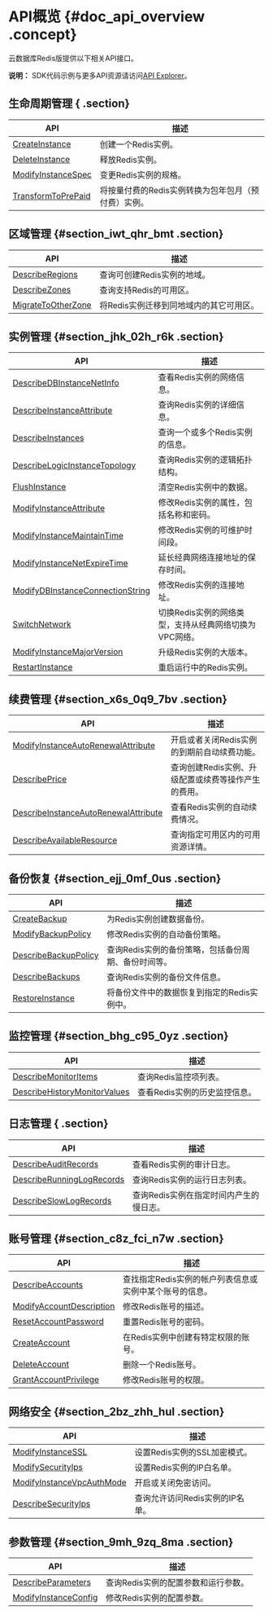 # API概览 {#doc_api_overview .concept}

云数据库Redis版提供以下相关API接口。

**说明：** SDK代码示例与更多API资源请访问[API Explorer](https://api.aliyun.com/)。

## 生命周期管理 { .section}

|API|描述|
|---|--|
|[CreateInstance](cn.zh-CN/API参考/生命周期管理/CreateInstance.md#)|创建一个Redis实例。|
|[DeleteInstance](cn.zh-CN/API参考/生命周期管理/DeleteInstance.md#)|释放Redis实例。|
|[ModifyInstanceSpec](cn.zh-CN/API参考/生命周期管理/ModifyInstanceSpec.md#)|变更Redis实例的规格。|
|[TransformToPrePaid](cn.zh-CN/API参考/生命周期管理/TransformToPrePaid.md#)|将按量付费的Redis实例转换为包年包月（预付费）实例。|

## 区域管理 {#section_iwt_qhr_bmt .section}

|API|描述|
|---|--|
|[DescribeRegions](cn.zh-CN/API参考/区域管理/DescribeRegions.md#)|查询可创建Redis实例的地域。|
|[DescribeZones](cn.zh-CN/API参考/区域管理/DescribeZones.md#)|查询支持Redis的可用区。|
|[MigrateToOtherZone](cn.zh-CN/API参考/区域管理/MigrateToOtherZone.md#)|将Redis实例迁移到同地域内的其它可用区。|

## 实例管理 {#section_jhk_02h_r6k .section}

|API|描述|
|---|--|
|[DescribeDBInstanceNetInfo](cn.zh-CN/API参考/实例管理/DescribeDBInstanceNetInfo.md#)|查看Redis实例的网络信息。|
|[DescribeInstanceAttribute](cn.zh-CN/API参考/实例管理/DescribeInstanceAttribute.md#)|查询Redis实例的详细信息。|
|[DescribeInstances](cn.zh-CN/API参考/实例管理/DescribeInstances.md#)|查询一个或多个Redis实例的信息。|
|[DescribeLogicInstanceTopology](cn.zh-CN/API参考/实例管理/DescribeLogicInstanceTopology.md#)|查询Redis实例的逻辑拓扑结构。|
|[FlushInstance](cn.zh-CN/API参考/实例管理/FlushInstance.md#)|清空Redis实例中的数据。|
|[ModifyInstanceAttribute](cn.zh-CN/API参考/实例管理/ModifyInstanceAttribute.md#)|修改Redis实例的属性，包括名称和密码。|
|[ModifyInstanceMaintainTime](cn.zh-CN/API参考/实例管理/ModifyInstanceMaintainTime.md#)|修改Redis实例的可维护时间段。|
|[ModifyInstanceNetExpireTime](cn.zh-CN/API参考/实例管理/ModifyInstanceNetExpireTime.md#)|延长经典网络连接地址的保存时间。|
|[ModifyDBInstanceConnectionString](cn.zh-CN/API参考/实例管理/ModifyDBInstanceConnectionString.md#)|修改Redis实例的连接地址。|
|[SwitchNetwork](cn.zh-CN/API参考/实例管理/SwitchNetwork.md#)|切换Redis实例的网络类型，支持从经典网络切换为VPC网络。|
|[ModifyInstanceMajorVersion](cn.zh-CN/API参考/实例管理/ModifyInstanceMajorVersion.md#)|升级Redis实例的大版本。|
|[RestartInstance](cn.zh-CN/API参考/实例管理/RestartInstance.md#)|重启运行中的Redis实例。|

## 续费管理 {#section_x6s_0q9_7bv .section}

|API|描述|
|---|--|
|[ModifyInstanceAutoRenewalAttribute](cn.zh-CN/API参考/续费管理/ModifyInstanceAutoRenewalAttribute.md#)|开启或者关闭Redis实例的到期前自动续费功能。|
|[DescribePrice](cn.zh-CN/API参考/续费管理/DescribePrice.md#)|查询创建Redis实例、升级配置或续费等操作产生的费用。|
|[DescribeInstanceAutoRenewalAttribute](cn.zh-CN/API参考/续费管理/DescribeInstanceAutoRenewalAttribute.md#)|查看Redis实例的自动续费情况。|
| [DescribeAvailableResource](cn.zh-CN/API参考/续费管理/DescribeAvailableResource.md#)|查询指定可用区内的可用资源详情。|

## 备份恢复 {#section_ejj_0mf_0us .section}

|API|描述|
|---|--|
|[CreateBackup](cn.zh-CN/API参考/备份恢复/CreateBackup.md#)|为Redis实例创建数据备份。|
|[ModifyBackupPolicy](cn.zh-CN/API参考/备份恢复/ModifyBackupPolicy.md#)|修改Redis实例的自动备份策略。|
|[DescribeBackupPolicy](cn.zh-CN/API参考/备份恢复/DescribeBackupPolicy.md#)|查询Redis实例的备份策略，包括备份周期、备份时间等。|
|[DescribeBackups](cn.zh-CN/API参考/备份恢复/DescribeBackups.md#)|查询Redis实例的备份文件信息。|
|[RestoreInstance](cn.zh-CN/API参考/备份恢复/RestoreInstance.md#)|将备份文件中的数据恢复到指定的Redis实例中。|

## 监控管理 {#section_bhg_c95_0yz .section}

|API|描述|
|---|--|
|[DescribeMonitorItems](cn.zh-CN/API参考/监控管理/DescribeMonitorItems.md#)|查询Redis监控项列表。|
|[DescribeHistoryMonitorValues](cn.zh-CN/API参考/监控管理/DescribeHistoryMonitorValues.md#)|查看Redis实例的历史监控信息。|

## 日志管理 { .section}

|API|描述|
|---|--|
|[DescribeAuditRecords](cn.zh-CN/API参考/日志管理/DescribeAuditRecords.md#)|查看Redis实例的审计日志。|
|[DescribeRunningLogRecords](cn.zh-CN/API参考/日志管理/DescribeRunningLogRecords.md#)|查询Redis实例的运行日志列表。|
|[DescribeSlowLogRecords](cn.zh-CN/API参考/日志管理/DescribeSlowLogRecords.md#)|查询Redis实例在指定时间内产生的慢日志。|

## 账号管理 {#section_c8z_fci_n7w .section}

|API|描述|
|---|--|
|[DescribeAccounts](cn.zh-CN/API参考/账号管理/DescribeAccounts.md#)|查找指定Redis实例的帐户列表信息或实例中某个账号的信息。|
|[ModifyAccountDescription](cn.zh-CN/API参考/账号管理/ModifyAccountDescription.md#)|修改Redis账号的描述。|
|[ResetAccountPassword](cn.zh-CN/API参考/账号管理/ResetAccountPassword.md#)|重置Redis账号的密码。|
|[CreateAccount](cn.zh-CN/API参考/账号管理/CreateAccount.md#)|在Redis实例中创建有特定权限的账号。|
|[DeleteAccount](cn.zh-CN/API参考/账号管理/DeleteAccount.md#)|删除一个Redis账号。|
|[GrantAccountPrivilege](cn.zh-CN/API参考/账号管理/GrantAccountPrivilege.md#)|修改Redis账号的权限。|

## 网络安全 {#section_2bz_zhh_hul .section}

|API|描述|
|---|--|
|[ModifyInstanceSSL](cn.zh-CN/API参考/网络安全/ModifyInstanceSSL.md#)|设置Redis实例的SSL加密模式。|
|[ModifySecurityIps](cn.zh-CN/API参考/网络安全/ModifySecurityIps.md#)|设置Redis实例的IP白名单。|
|[ModifyInstanceVpcAuthMode](cn.zh-CN/API参考/网络安全/ModifyInstanceVpcAuthMode.md#)|开启或关闭免密访问。|
|[DescribeSecurityIps](cn.zh-CN/API参考/网络安全/DescribeSecurityIps.md#)|查询允许访问Redis实例的IP名单。|

## 参数管理 {#section_9mh_9zq_8ma .section}

|API|描述|
|---|--|
|[DescribeParameters](cn.zh-CN/API参考/参数管理/DescribeParameters.md#)|查询Redis实例的配置参数和运行参数。|
|[ModifyInstanceConfig](cn.zh-CN/API参考/参数管理/ModifyInstanceConfig.md#)|修改Redis实例的配置参数。|

